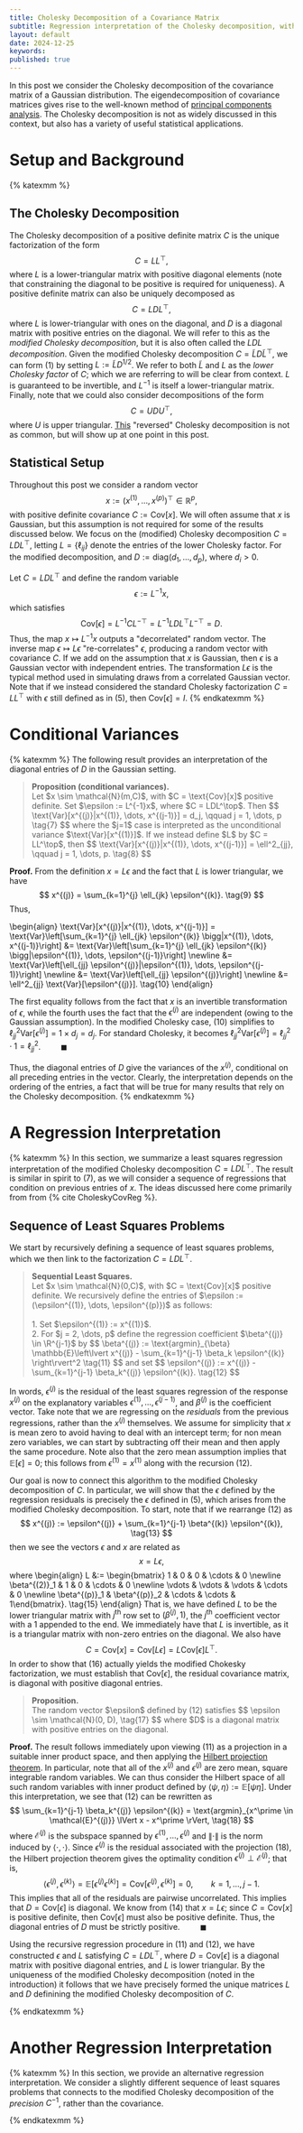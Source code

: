 ```yaml
---
title: Cholesky Decomposition of a Covariance Matrix
subtitle: Regression interpretation of the Cholesky decomposition, with applications to covariance estimation.
layout: default
date: 2024-12-25
keywords:
published: true
---
```


In this post we consider the Cholesky decomposition of the covariance
matrix of a Gaussian distribution. The eigendecomposition of covariance
matrices gives rise to the well-known method of
[principal components analysis](https://arob5.github.io/blog/2023/12/15/PCA/).
The Cholesky decomposition is not as widely discussed in this context, but
also has a variety of useful statistical applications.

# Setup and Background
{% katexmm %}

## The Cholesky Decomposition
The Cholesky decomposition of a positive definite matrix $C$ is the
unique factorization of the form
$$
C = LL^\top, \tag{1}
$$
where $L$ is a lower-triangular matrix with positive diagonal
elements (note that constraining the diagonal to be positive is required
for uniqueness).
A positive definite matrix can also be uniquely decomposed as
$$
C = LDL^\top, \tag{2}
$$
where $L$ is lower-triangular with ones on the diagonal, and $D$ is a diagonal
matrix with positive entries on the diagonal. We will refer to this as the
*modified Cholesky decomposition*, but it is also often called the
*LDL decomposition*. Given the modified Cholesky decomposition
$C = \tilde{L}D\tilde{L}^\top$, we can form (1) by setting
$L := \tilde{L}D^{1/2}$. We refer to both $\tilde{L}$ and $L$ as the
*lower Cholesky factor* of $C$; which we are referring to will be clear from
context. $L$ is guaranteed to be invertible, and $L^{-1}$ is itself a
lower-triangular matrix. Finally, note that we could also consider
decompositions of the form
$$
C = UDU^\top, \tag{3}
$$
where $U$ is upper triangular. [This](https://math.stackexchange.com/questions/2039477/cholesky-decompostion-upper-triangular-or-lower-triangular)
"reversed" Cholesky decomposition is not as common, but will show up at one
point in this post.

## Statistical Setup
Throughout this post we consider a random vector
$$
x := \left(x^{(1)}, \dots, x^{(p)} \right)^\top \in \mathbb{R}^p, \tag{4}
$$
with positive definite covariance $C := \text{Cov}[x]$. We will often assume
that $x$ is Gaussian, but this assumption is not required for some of the
results discussed below. We focus on the (modified) Cholesky decomposition
$C = LDL^\top$, letting $L = \{\ell_{ij}\}$ denote the entries of the
lower Cholesky factor. For the modified decomposition, and
$D := \text{diag}(d_1, \dots, d_p)$, where $d_i > 0$.

Let $C = LDL^\top$ and define the random variable
$$
\epsilon := L^{-1}x, \tag{5}
$$
which satisfies
$$
\text{Cov}[\epsilon] = L^{-1}CL^{-\top} = L^{-1}LDL^\top L^{-\top} = D. \tag{6}
$$
Thus, the map $x \mapsto L^{-1}x$ outputs a "decorrelated" random vector. The
inverse map $\epsilon \mapsto L\epsilon$ "re-correlates" $\epsilon$, producing
a random vector with covariance $C$. If we add on the assumption that
$x$ is Gaussian, then $\epsilon$ is a Gaussian vector with independent
entries. The transformation $L\epsilon$ is the typical method used in simulating
draws from a correlated Gaussian vector. Note that if we instead considered the
standard Cholesky factorization $C = LL^\top$ with $\epsilon$ still defined as
in (5), then $\text{Cov}[\epsilon] = I$.
{% endkatexmm %}

# Conditional Variances
{% katexmm %}
The following result provides an interpretation of the diagonal entries of $D$
in the Gaussian setting.

<blockquote>
  <p><strong>Proposition (conditional variances).</strong> <br>
  Let $x \sim \mathcal{N}(m,C)$, with $C = \text{Cov}[x]$ positive definite. Set
  $\epsilon := L^{-1}x$, where $C = LDL^\top$. Then
  $$
  \text{Var}[x^{(j)}|x^{(1)}, \dots, x^{(j-1)}] = d_j, \qquad j = 1, \dots, p \tag{7}
  $$
  where the $j=1$ case is interpreted as the unconditional variance
  $\text{Var}[x^{(1)}]$. If we instead define $L$ by $C = LL^\top$, then
  $$
  \text{Var}[x^{(j)}|x^{(1)}, \dots, x^{(j-1)}] = \ell^2_{jj}, \qquad j = 1, \dots, p. \tag{8}
  $$
  </p>
</blockquote>

**Proof.**
From the definition $x = L\epsilon$ and the fact that $L$ is lower triangular,
we have
$$
x^{(j)} = \sum_{k=1}^{j} \ell_{jk} \epsilon^{(k)}. \tag{9}
$$
Thus,

\begin{align}
\text{Var}[x^{(j)}|x^{(1)}, \dots, x^{(j-1)}]
= \text{Var}\left[\sum_{k=1}^{j} \ell_{jk} \epsilon^{(k)} \bigg|x^{(1)}, \dots, x^{(j-1)}\right]
&= \text{Var}\left[\sum_{k=1}^{j} \ell_{jk} \epsilon^{(k)} \bigg|\epsilon^{(1)}, \dots, \epsilon^{(j-1)}\right] \newline
&= \text{Var}\left[\ell_{jj} \epsilon^{(j)}|\epsilon^{(1)}, \dots, \epsilon^{(j-1)}\right] \newline
&= \text{Var}\left[\ell_{jj} \epsilon^{(j)}\right] \newline
&= \ell^2_{jj} \text{Var}[\epsilon^{(j)}]. \tag{10}
\end{align}

The first equality follows from the fact that $x$ is an invertible
transformation of $\epsilon$, while the fourth uses the fact that the
$\epsilon^{(j)}$ are independent (owing to the Gaussian assumption).
In the modified Cholesky case, (10) simplifies to
$\ell^2_{jj} \text{Var}[\epsilon^{(j)}] = 1 \times d_j = d_j$. For standard
Cholesky, it becomes
$\ell^2_{jj} \text{Var}[\epsilon^{(j)}] = \ell^2_{jj} \cdot 1 = \ell^2_{jj}$.
$\qquad \blacksquare$

Thus, the diagonal entries of $D$ give the variances of the $x^{(j)}$,
conditional on all preceding entries in the vector. Clearly, the interpretation
depends on the ordering of the entries, a fact that will be true for many
results that rely on the Cholesky decomposition.
{% endkatexmm %}

# A Regression Interpretation
{% katexmm %}
In this section, we summarize a least squares regression interpretation of the
modified Cholesky decomposition $C = LDL^\top$. The result is similar in
spirit to (7), as we will consider a sequence of regressions that condition
on previous entries of $x$. The ideas discussed here come primarily from
from {% cite CholeskyCovReg %}.

## Sequence of Least Squares Problems
We start by recursively defining a sequence of least squares problems, which
we then link to the factorization $C = LDL^\top$.

<blockquote>
  <p><strong>Sequential Least Squares.</strong> <br>
  Let $x \sim \mathcal{N}(0,C)$, with $C = \text{Cov}[x]$ positive definite.
  We recursively define the entries of
  $\epsilon := (\epsilon^{(1)}, \dots, \epsilon^{(p)})$ as follows: <br><br>
  1. Set $\epsilon^{(1)} := x^{(1)}$. <br>
  2. For $j = 2, \dots, p$ define the regression coefficient
  $\beta^{(j)} \in \R^{j-1}$ by
  $$
  \beta^{(j)}
  := \text{argmin}_{\beta} \mathbb{E}\left\lvert x^{(j)} - \sum_{k=1}^{j-1} \beta_k \epsilon^{(k)} \right\rvert^2 \tag{11}
  $$
  and set
  $$
  \epsilon^{(j)} := x^{(j)} - \sum_{k=1}^{j-1} \beta_k^{(j)} \epsilon^{(k)}. \tag{12}
  $$
  </p>
</blockquote>

In words, $\epsilon^{(j)}$ is the residual of the least squares regression of
the response $x^{(j)}$ on the explanatory variables
$\epsilon^{(1)}, \dots, \epsilon^{(j-1)}$, and $\beta^{(j)}$ is the coefficient
vector. Take note that we are regressing on the *residuals* from the previous
regressions, rather than the $x^{(j)}$ themselves. We assume for simplicity that
$x$ is mean zero to avoid having to deal with an intercept term; for non mean
zero variables, we can start by subtracting off their mean and then apply
the same procedure. Note also that the zero mean assumption implies that
$\mathbb{E}[\epsilon] = 0$; this follows from $\epsilon^{(1)} = x^{(1)}$ along
with the recursion (12).

Our goal is now to connect this algorithm to the modified Cholesky decomposition
of $C$. In particular, we will show that the $\epsilon$ defined by the
regression residuals is precisely the $\epsilon$ defined in (5), which arises
from the modified Cholesky decomposition. To start, note that if we rearrange
(12) as
$$
x^{(j)} := \epsilon^{(j)} + \sum_{k=1}^{j-1} \beta^{(k)} \epsilon^{(k)}, \tag{13}
$$
then we see the vectors $\epsilon$ and $x$ are related as
$$
x = L\epsilon, \tag{14}
$$
where
\begin{align}
L &:=
\begin{bmatrix} 1 & 0 & 0 & \cdots & 0 \newline
                \beta^{(2)}_1 & 1 & 0 & \cdots & 0 \newline
                \vdots & \vdots & \vdots & \cdots & 0 \newline
                \beta^{(p)}_1 & \beta^{(p)}_2 & \cdots & \cdots & 1\end{bmatrix}. \tag{15}
\end{align}
That is, we have defined $L$ to be the lower triangular matrix with
$j^{\text{th}}$ row set to $(\beta^{(j)}, 1)$, the $j^{\text{th}}$ coefficient
vector with a $1$ appended to the end. We immediately have that $L$ is
invertible, as it is a triangular matrix with non-zero entries on the diagonal.
We also have
$$
C = \text{Cov}[x] = \text{Cov}[L\epsilon] = L \text{Cov}[\epsilon] L^{\top}. \tag{16}
$$
In order to show that (16) actually yields the modified Chokesky factorization,
we must establish that $\text{Cov}[\epsilon]$, the residual covariance matrix,
is diagonal with positive diagonal entries.

<blockquote>
  <p><strong>Proposition.</strong> <br>
  The random vector $\epsilon$ defined by (12) satisfies
  $$
  \epsilon \sim \mathcal{N}(0, D), \tag{17}
  $$
  where $D$ is a diagonal matrix with positive entries on the diagonal.
  </p>
</blockquote>

**Proof.** The result follows immediately upon viewing (11) as a projection
in a suitable inner product space, and then applying the
[Hilbert projection theorem](https://en.wikipedia.org/wiki/Hilbert_projection_theorem).
In particular, note that all of the $x^{(j)}$ and $\epsilon^{(j)}$ are zero
mean, square integrable random variables. We can thus consider the Hilbert
space of all such random variables with inner product defined by
$\langle \psi, \eta \rangle := \mathbb{E}[\psi \eta]$. Under this interpretation,
we see that (12) can be rewritten as
$$
\sum_{k=1}^{j-1} \beta_k^{(j)} \epsilon^{(k)} =
\text{argmin}_{x^\prime \in \mathcal{E}^{(j)}} \lVert x - x^\prime \rVert, \tag{18}
$$
where $\mathcal{E}^{(j)}$ is the subspace spanned by
$\epsilon^{(1)}, \dots, \epsilon^{(j)}$
and $\lVert \cdot \rVert$ is the norm induced by $\langle \cdot, \cdot \rangle$.
Since $\epsilon^{(j)}$ is the residual associated with the projection (18),
the Hilbert projection theorem gives the optimality condition
$\epsilon^{(j)} \perp \mathcal{E}^{(j)}$; that is,
$$
\langle \epsilon^{(j)}, \epsilon^{(k)} \rangle
= \mathbb{E}[\epsilon^{(j)} \epsilon^{(k)}]
= \text{Cov}[\epsilon^{(j)}, \epsilon^{(k)}] = 0, \qquad k = 1, \dots, j-1. \tag{19}
$$
This implies that all of the residuals are pairwise uncorrelated. This implies
that $D = \text{Cov}[\epsilon]$ is diagonal. We know from (14) that
$x = L\epsilon$; since $C = \text{Cov}[x]$ is positive definite, then
$\text{Cov}[\epsilon]$ must also be positive definite. Thus, the diagonal
entries of $D$ must be strictly positive. $\qquad \blacksquare$

Using the recursive regression procedure in (11) and (12), we have constructed
$\epsilon$ and $L$ satisfying $C = LDL^\top$, where $D = \text{Cov}[\epsilon]$
is a diagonal matrix with positive diagonal entries, and $L$ is lower triangular.
By the uniqueness of the modified Cholesky decomposition (noted in the
introduction) it follows that we have precisely formed the unique matrices
$L$ and $D$ definining the modified Cholesky decomposition of $C$.


{% endkatexmm %}



# Another Regression Interpretation
{% katexmm %}
In this section, we provide an alternative regression interpretation.
We consider a slightly different sequence of least squares problems that
connects to the modified Cholesky decomposition of the *precision* $C^{-1}$,
rather than the covariance.

{% endkatexmm %}
